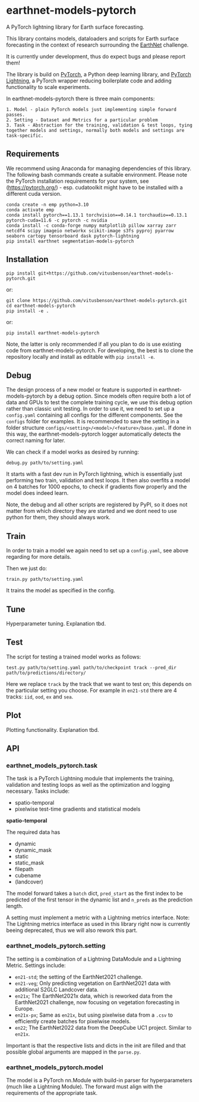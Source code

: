 # earthnet-models-pytorch

A PyTorch lightning library for Earth surface forecasting.

This library contains models, dataloaders and scripts for Earth surface forecasting in the context of research surrounding the [EarthNet](www.earthnet.tech) challenge.

It is currently under development, thus do expect bugs and please report them!

The library is build on [PyTorch](www.pytorch.org), a Python deep learning library, and [PyTorch Lightning](https://www.pytorchlightning.ai/), a PyTorch wrapper reducing boilerplate code and adding functionality to scale experiments.

In earthnet-models-pytorch there is three main components:

    1. Model - plain PyTorch models just implementing simple forward passes.
    2. Setting - Dataset and Metrics for a particular problem
    3. Task - Abstraction for the training, validation & test loops, tying together models and settings, normally both models and settings are task-specific.


## Requirements

We recommend using Anaconda for managing dependencies of this library. The following bash commands create a suitable environment. Please note the PyTorch installation requirements for your system, see (https://pytorch.org/) - esp. cudatoolkit might have to be installed with a different cuda version.

```
conda create -n emp python=3.10
conda activate emp
conda install pytorch==1.13.1 torchvision==0.14.1 torchaudio==0.13.1 pytorch-cuda=11.6 -c pytorch -c nvidia
conda install -c conda-forge numpy matplotlib pillow xarray zarr netcdf4 scipy imageio networkx scikit-image s3fs pyproj pyarrow seaborn cartopy tensorboard dask pytorch-lightning
pip install earthnet segmentation-models-pytorch
```

## Installation

```
pip install git+https://github.com/vitusbenson/earthnet-models-pytorch.git
```
or:
```
git clone https://github.com/vitusbenson/earthnet-models-pytorch.git
cd earthnet-models-pytorch
pip install -e .
```
or:
```
pip install earthnet-models-pytorch
```

Note, the latter is only recommended if all you plan to do is use existing code from earthnet-models-pytorch. For developing, the best is to clone the repository locally and install as editable with `pip install -e`.

## Debug

The design process of a new model or feature is supported in earthnet-models-pytorch by a debug option. Since models often require both a lot of data and GPUs to test the complete training cycle, we use this debug option rather than classic unit testing.
In order to use it, we need to set up a `config.yaml` containing all configs for the different components. See the `configs` folder for examples. It is recommended to save the setting in a folder structure `configs/<setting>/<model>/<feature>/base.yaml`. If done in this way, the earthnet-models-pytorch logger automatically detects the correct naming for later.

We can check if a model works as desired by running:
```
debug.py path/to/setting.yaml
```

It starts with a fast dev run in PyTorch lightning, which is essentially just performing two train, validation and test loops. It then also overfits a model on 4 batches for 1000 epochs, to check if gradients flow properly and the model does indeed learn. 

Note, the debug and all other scripts are registered by PyPI, so it does not matter from which directory they are started and we dont need to use python for them, they should always work.

## Train

In order to train a model we again need to set up a `config.yaml`, see above regarding for more details.

Then we just do:
```
train.py path/to/setting.yaml
```

It trains the model as specified in the config.

## Tune

Hyperparameter tuning. Explanation tbd.

## Test

The script for testing a trained model works as follows:
```
test.py path/to/setting.yaml path/to/checkpoint track --pred_dir path/to/predictions/directory/
```

Here we replace `track` by the track that we want to test on; this depends on the particular setting you choose. For example in `en21-std` there are 4 tracks: `iid`, `ood`, `ex` and `sea`.

## Plot

Plotting functionality. Explanation tbd.

## API

### **earthnet_models_pytorch.task**

The task is a PyTorch Lightning module that implements the training, validation and testing loops as well as the optimization and logging necessary. Tasks include:
- spatio-temporal
- pixelwise test-time gradients and statistical models

**spatio-temporal**

The required data has

- dynamic
- dynamic_mask
- static
- static_mask
- filepath
- cubename
- (landcover)

The model forward takes a `batch` dict, `pred_start` as the first index to be predicted of the first tensor in the dynamic list and `n_preds` as the prediction length.

A setting must implement a metric with a Lightning metrics interface. Note: The Lightning metrics interface as used in this library right now is currently beeing deprecated, thus we will also rework this part.


### **earthnet_models_pytorch.setting**

The setting is a combination of a Lightning DataModule and a Lightning Metric. Settings include:

- `en21-std`; the setting of the EarthNet2021 challenge.
- `en21-veg`; Only predicting vegetation on EarthNet2021 data with additional S2GLC Landcover data.
- `en21x`; The EarthNet2021x data, which is reworked data from the EarthNet2021 challenge, now focusing on vegetation forecasting in Europe.
- `en21x-px`; Same as `en21x`, but using pixelwise data from a `.csv` to efficiently create batches for pixelwise models.
- `en22`; The EarthNet2022 data from the DeepCube UC1 project. Similar to `en21x`.


Important is that the respective lists and dicts in the init are filled and that possible global arguments are mapped in the `parse.py`.


### **earthnet_models_pytorch.model**

The model is a PyTorch nn.Module with build-in parser for hyperparameters (much like a Lightning Module). The forward must align with the requirements of the appropriate task.
